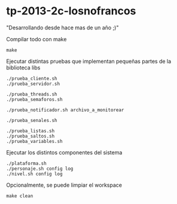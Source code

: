 tp-2013-2c-losnofrancos
=======================
"Desarrollando desde hace mas de un año ;)"

Compilar todo con make

	make
	
Ejecutar distintas pruebas que implementan pequeñas partes de la biblioteca libs

	./prueba_cliente.sh
	./prueba_servidor.sh
	
	./prueba_threads.sh
	./prueba_semaforos.sh
	
	./prueba_notificador.sh archivo_a_monitorear
	
	./prueba_senales.sh
	
	./prueba_listas.sh
	./prueba_saltos.sh
	./prueba_variables.sh

Ejecutar los distintos componentes del sistema

	./plataforma.sh
	./personaje.sh config log
	./nivel.sh config log

Opcionalmente, se puede limpiar el workspace

	make clean
